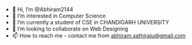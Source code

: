- 👋 Hi, I’m @Abhiram2144
- 👀 I’m interested in Computer Science
- 🌱 I’m currently a student of CSE in CHANDIGARH UNIVERSITY
- 💞️ I’m looking to collaborate on Web Designing
- 📫 How to reach me - contact me from abhiram.sathiraju@gmail.com

<!---
Abhiram2144/Abhiram2144 is a ✨ special ✨ repository because its `README.md` (this file) appears on your GitHub profile.
You can click the Preview link to take a look at your changes.
--->
